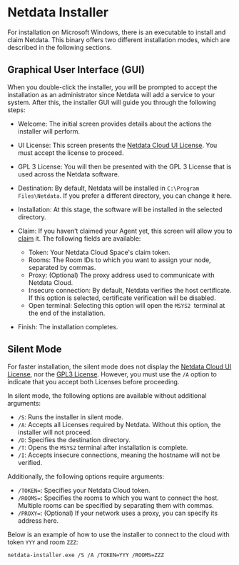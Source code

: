
# Netdata Installer

For installation on Microsoft Windows, there is an executable to install and claim Netdata. This binary offers two different
installation modes, which are described in the following sections.

## Graphical User Interface (GUI)

When you double-click the installer, you will be prompted to accept the installation as an administrator since
Netdata will add a service to your system. After this, the installer GUI will guide you through the following steps:

- Welcome: The initial screen provides details about the actions the installer will perform.
- UI License: This screen presents the [Netdata Cloud UI License](src/web/gui/v2/LICENSE.md). You must accept the license to proceed.
- GPL 3 License: You will then be presented with the GPL 3 License that is used across the Netdata software.
- Destination: By default, Netdata will be installed in `C:\Program Files\Netdata`. If you prefer a different directory, 
  you can change it here.
- Installation: At this stage, the software will be installed in the selected directory.
- Claim: If you haven’t claimed your Agent yet, this screen will allow you to
  [claim](src/claim/README.md) it. The following fields are available:
 
    - Token: Your Netdata Cloud Space's claim token.
    - Rooms: The Room IDs to which you want to assign your node, separated by commas.
    - Proxy: (Optional) The proxy address used to communicate with Netdata Cloud.
    - Insecure connection: By default, Netdata verifies the host certificate. If this option is selected,
      certificate verification will be disabled.
    - Open terminal: Selecting this option will open the `MSYS2 `terminal at the end of the installation.
- Finish: The installation completes.  

## Silent Mode

For faster installation, the silent mode does not display the 
[Netdata Cloud UI License](src/web/gui/v2/LICENSE.md),
nor the [GPL3 License](https://www.gnu.org/licenses/gpl-3.0.txt). However, you must use the `/A` option to indicate that
you accept both Licenses before proceeding.

In silent mode, the following options are available without additional arguments:

- `/S`: Runs the installer in silent mode.
- `/A`: Accepts all Licenses required by Netdata. Without this option, the installer will not proceed.
- `/D`: Specifies the destination directory.
- `/T`: Opens the `MSYS2` terminal after installation is complete.
- `/I`: Accepts insecure connections, meaning the hostname will not be verified.

Additionally, the following options require arguments:

- `/TOKEN=`: Specifies your Netdata Cloud token.
- `/ROOMS=`: Specifies the rooms to which you want to connect the host. Multiple rooms can be specified by separating
   them with commas.
- `/PROXY=`: (Optional) If your network uses a proxy, you can specify its address here.

Below is an example of how to use the installer to connect to the cloud with token `YYY` and room `ZZZ`:

```sh
netdata-installer.exe /S /A /TOKEN=YYY /ROOMS=ZZZ
```